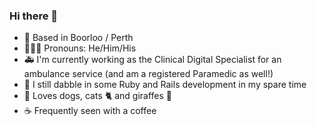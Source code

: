 ### Hi there 👋

- 📍 Based in Boorloo / Perth
- 🤵🏼‍♂️ Pronouns: He/Him/His
- 🚑 I'm currently working as the Clinical Digital Specialist for an ambulance service (and am a registered Paramedic as well!)
- 🚂 I still dabble in some Ruby and Rails development in my spare time
- 🐶 Loves dogs, cats 🐈 and giraffes 🦒
- ☕️ Frequently seen with a coffee

<!--
**mattman/mattman** is a ✨ _special_ ✨ repository because its `README.md` (this file) appears on your GitHub profile.

Here are some ideas to get you started:

- 🔭 I’m currently working on ...
- 🌱 I’m currently learning ...
- 👯 I’m looking to collaborate on ...
- 🤔 I’m looking for help with ...
- 💬 Ask me about ...
- 📫 How to reach me: ...
- 😄 Pronouns: ...
- ⚡ Fun fact: ...
-->
